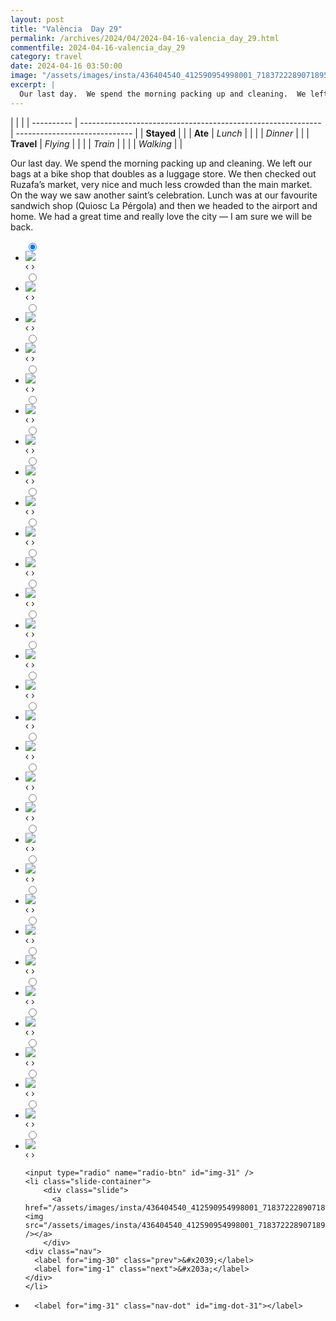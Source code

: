 ```yaml
---
layout: post
title: "València  Day 29"
permalink: /archives/2024/04/2024-04-16-valencia_day_29.html
commentfile: 2024-04-16-valencia_day_29
category: travel
date: 2024-04-16 03:50:00
image: "/assets/images/insta/436404540_412590954998001_7183722289071895780_n_18011959061380057.jpg"
excerpt: |
  Our last day.  We spend the morning packing up and cleaning.  We left our bags at a bike shop that doubles as a luggage store.  We then checked out Ruzafa’s market, very nice and much less crowded than the main market.  On the way we saw another saint’s celebration.  Lunch was at our favourite sandwich shop (Quiosc La Pérgola) and then we headed to the airport and home.  We had a great time and really love the city — I am sure we will be back.
---
```


|            |                                                              |
| ---------- | ------------------------------------------------------------ | ----------------------------- |
| **Stayed** |  |
| **Ate**    | _Lunch_                                                      |          |
|            | _Dinner_                                                     |          |
| **Travel** | _Flying_                                                     |          |
|            | _Train_                                                      |          |
|            | _Walking_                                                    |          |


Our last day.  We spend the morning packing up and cleaning.  We left our bags at a bike shop that doubles as a luggage store.  We then checked out Ruzafa’s market, very nice and much less crowded than the main market.  On the way we saw another saint’s celebration.  Lunch was at our favourite sandwich shop (Quiosc La Pérgola) and then we headed to the airport and home.  We had a great time and really love the city — I am sure we will be back.


<ul class="slides">
    <input type="radio" name="radio-btn" id="img-1" checked="checked" />
    <li class="slide-container">
        <div class="slide">
          <a href="/assets/images/insta/436088344_2165449753835515_237361404084773876_n_18029700302052061.jpg"><img src="/assets/images/insta/436088344_2165449753835515_237361404084773876_n_18029700302052061.jpg" /></a>
        </div>
    <div class="nav">
      <label for="img-31" class="prev">&#x2039;</label>
      <label for="img-2" class="next">&#x203a;</label>
    </div>
    </li>
        <input type="radio" name="radio-btn" id="img-2"  />
    <li class="slide-container">
        <div class="slide">
          <a href="/assets/images/insta/436312240_438035739175006_6575494615433552833_n_18008618222387649.jpg"><img src="/assets/images/insta/436312240_438035739175006_6575494615433552833_n_18008618222387649.jpg" /></a>
        </div>
    <div class="nav">
      <label for="img-1" class="prev">&#x2039;</label>
      <label for="img-3" class="next">&#x203a;</label>
    </div>
    </li>
        <input type="radio" name="radio-btn" id="img-3"  />
    <li class="slide-container">
        <div class="slide">
          <a href="/assets/images/insta/436129989_915140920384096_3374887993115684007_n_18027292955090105.jpg"><img src="/assets/images/insta/436129989_915140920384096_3374887993115684007_n_18027292955090105.jpg" /></a>
        </div>
    <div class="nav">
      <label for="img-2" class="prev">&#x2039;</label>
      <label for="img-4" class="next">&#x203a;</label>
    </div>
    </li>
        <input type="radio" name="radio-btn" id="img-4"  />
    <li class="slide-container">
        <div class="slide">
          <a href="/assets/images/insta/436329416_955899406239332_6927872611298848952_n_18117689911364821.jpg"><img src="/assets/images/insta/436329416_955899406239332_6927872611298848952_n_18117689911364821.jpg" /></a>
        </div>
    <div class="nav">
      <label for="img-3" class="prev">&#x2039;</label>
      <label for="img-5" class="next">&#x203a;</label>
    </div>
    </li>
        <input type="radio" name="radio-btn" id="img-5"  />
    <li class="slide-container">
        <div class="slide">
          <a href="/assets/images/insta/442330670_459526929765883_6125600296883966590_n_17942636633802368.jpg"><img src="/assets/images/insta/442330670_459526929765883_6125600296883966590_n_17942636633802368.jpg" /></a>
        </div>
    <div class="nav">
      <label for="img-4" class="prev">&#x2039;</label>
      <label for="img-6" class="next">&#x203a;</label>
    </div>
    </li>
        <input type="radio" name="radio-btn" id="img-6"  />
    <li class="slide-container">
        <div class="slide">
          <a href="/assets/images/insta/442419890_450866544090703_8211340584938854757_n_18027606679882077.jpg"><img src="/assets/images/insta/442419890_450866544090703_8211340584938854757_n_18027606679882077.jpg" /></a>
        </div>
    <div class="nav">
      <label for="img-5" class="prev">&#x2039;</label>
      <label for="img-7" class="next">&#x203a;</label>
    </div>
    </li>
        <input type="radio" name="radio-btn" id="img-7"  />
    <li class="slide-container">
        <div class="slide">
          <a href="/assets/images/insta/441158219_987866636027345_4278615954586633785_n_18049064011647072.jpg"><img src="/assets/images/insta/441158219_987866636027345_4278615954586633785_n_18049064011647072.jpg" /></a>
        </div>
    <div class="nav">
      <label for="img-6" class="prev">&#x2039;</label>
      <label for="img-8" class="next">&#x203a;</label>
    </div>
    </li>
        <input type="radio" name="radio-btn" id="img-8"  />
    <li class="slide-container">
        <div class="slide">
          <a href="/assets/images/insta/441414009_326490627130751_116434228834705230_n_18006739820234287.jpg"><img src="/assets/images/insta/441414009_326490627130751_116434228834705230_n_18006739820234287.jpg" /></a>
        </div>
    <div class="nav">
      <label for="img-7" class="prev">&#x2039;</label>
      <label for="img-9" class="next">&#x203a;</label>
    </div>
    </li>
        <input type="radio" name="radio-btn" id="img-9"  />
    <li class="slide-container">
        <div class="slide">
          <a href="/assets/images/insta/441158328_1942314286231210_4979714618535378813_n_18007311092225882.jpg"><img src="/assets/images/insta/441158328_1942314286231210_4979714618535378813_n_18007311092225882.jpg" /></a>
        </div>
    <div class="nav">
      <label for="img-8" class="prev">&#x2039;</label>
      <label for="img-10" class="next">&#x203a;</label>
    </div>
    </li>
        <input type="radio" name="radio-btn" id="img-10"  />
    <li class="slide-container">
        <div class="slide">
          <a href="/assets/images/insta/441061034_1157250228623763_3508231714990439646_n_17873960907083361.jpg"><img src="/assets/images/insta/441061034_1157250228623763_3508231714990439646_n_17873960907083361.jpg" /></a>
        </div>
    <div class="nav">
      <label for="img-9" class="prev">&#x2039;</label>
      <label for="img-11" class="next">&#x203a;</label>
    </div>
    </li>
        <input type="radio" name="radio-btn" id="img-11"  />
    <li class="slide-container">
        <div class="slide">
          <a href="/assets/images/insta/440774688_2243660662678329_6928486818305421589_n_18030178729979085.jpg"><img src="/assets/images/insta/440774688_2243660662678329_6928486818305421589_n_18030178729979085.jpg" /></a>
        </div>
    <div class="nav">
      <label for="img-10" class="prev">&#x2039;</label>
      <label for="img-12" class="next">&#x203a;</label>
    </div>
    </li>
        <input type="radio" name="radio-btn" id="img-12"  />
    <li class="slide-container">
        <div class="slide">
          <a href="/assets/images/insta/440869148_459009203212543_236991517373705454_n_18006064805242581.jpg"><img src="/assets/images/insta/440869148_459009203212543_236991517373705454_n_18006064805242581.jpg" /></a>
        </div>
    <div class="nav">
      <label for="img-11" class="prev">&#x2039;</label>
      <label for="img-13" class="next">&#x203a;</label>
    </div>
    </li>
        <input type="radio" name="radio-btn" id="img-13"  />
    <li class="slide-container">
        <div class="slide">
          <a href="/assets/images/insta/440947136_959121805766498_3408375885635670018_n_18026510891506070.jpg"><img src="/assets/images/insta/440947136_959121805766498_3408375885635670018_n_18026510891506070.jpg" /></a>
        </div>
    <div class="nav">
      <label for="img-12" class="prev">&#x2039;</label>
      <label for="img-14" class="next">&#x203a;</label>
    </div>
    </li>
        <input type="radio" name="radio-btn" id="img-14"  />
    <li class="slide-container">
        <div class="slide">
          <a href="/assets/images/insta/440957820_931831425349561_7918588795515664655_n_18026396081040494.jpg"><img src="/assets/images/insta/440957820_931831425349561_7918588795515664655_n_18026396081040494.jpg" /></a>
        </div>
    <div class="nav">
      <label for="img-13" class="prev">&#x2039;</label>
      <label for="img-15" class="next">&#x203a;</label>
    </div>
    </li>
        <input type="radio" name="radio-btn" id="img-15"  />
    <li class="slide-container">
        <div class="slide">
          <a href="/assets/images/insta/440953094_641945438124765_7939925494337054218_n_18067028335515675.jpg"><img src="/assets/images/insta/440953094_641945438124765_7939925494337054218_n_18067028335515675.jpg" /></a>
        </div>
    <div class="nav">
      <label for="img-14" class="prev">&#x2039;</label>
      <label for="img-16" class="next">&#x203a;</label>
    </div>
    </li>
        <input type="radio" name="radio-btn" id="img-16"  />
    <li class="slide-container">
        <div class="slide">
          <a href="/assets/images/insta/440934088_398437609690324_6755963668185376546_n_18007144802585905.jpg"><img src="/assets/images/insta/440934088_398437609690324_6755963668185376546_n_18007144802585905.jpg" /></a>
        </div>
    <div class="nav">
      <label for="img-15" class="prev">&#x2039;</label>
      <label for="img-17" class="next">&#x203a;</label>
    </div>
    </li>
        <input type="radio" name="radio-btn" id="img-17"  />
    <li class="slide-container">
        <div class="slide">
          <a href="/assets/images/insta/440955011_719590976794086_5802069235930240781_n_17940324683719968.jpg"><img src="/assets/images/insta/440955011_719590976794086_5802069235930240781_n_17940324683719968.jpg" /></a>
        </div>
    <div class="nav">
      <label for="img-16" class="prev">&#x2039;</label>
      <label for="img-18" class="next">&#x203a;</label>
    </div>
    </li>
        <input type="radio" name="radio-btn" id="img-18"  />
    <li class="slide-container">
        <div class="slide">
          <a href="/assets/images/insta/440947651_7637681582934493_7331231886823154828_n_18027034094095577.jpg"><img src="/assets/images/insta/440947651_7637681582934493_7331231886823154828_n_18027034094095577.jpg" /></a>
        </div>
    <div class="nav">
      <label for="img-17" class="prev">&#x2039;</label>
      <label for="img-19" class="next">&#x203a;</label>
    </div>
    </li>
        <input type="radio" name="radio-btn" id="img-19"  />
    <li class="slide-container">
        <div class="slide">
          <a href="/assets/images/insta/438954862_3815968831998074_261382194303818839_n_17976716006677977.jpg"><img src="/assets/images/insta/438954862_3815968831998074_261382194303818839_n_17976716006677977.jpg" /></a>
        </div>
    <div class="nav">
      <label for="img-18" class="prev">&#x2039;</label>
      <label for="img-20" class="next">&#x203a;</label>
    </div>
    </li>
        <input type="radio" name="radio-btn" id="img-20"  />
    <li class="slide-container">
        <div class="slide">
          <a href="/assets/images/insta/438952249_401606285986581_7230307991137108229_n_18021827233953166.jpg"><img src="/assets/images/insta/438952249_401606285986581_7230307991137108229_n_18021827233953166.jpg" /></a>
        </div>
    <div class="nav">
      <label for="img-19" class="prev">&#x2039;</label>
      <label for="img-21" class="next">&#x203a;</label>
    </div>
    </li>
        <input type="radio" name="radio-btn" id="img-21"  />
    <li class="slide-container">
        <div class="slide">
          <a href="/assets/images/insta/438946388_752413006874237_4774430460348157749_n_18032483095898710.jpg"><img src="/assets/images/insta/438946388_752413006874237_4774430460348157749_n_18032483095898710.jpg" /></a>
        </div>
    <div class="nav">
      <label for="img-20" class="prev">&#x2039;</label>
      <label for="img-22" class="next">&#x203a;</label>
    </div>
    </li>
        <input type="radio" name="radio-btn" id="img-22"  />
    <li class="slide-container">
        <div class="slide">
          <a href="/assets/images/insta/438952323_439231911848309_4601341124123247095_n_17971241369701026.jpg"><img src="/assets/images/insta/438952323_439231911848309_4601341124123247095_n_17971241369701026.jpg" /></a>
        </div>
    <div class="nav">
      <label for="img-21" class="prev">&#x2039;</label>
      <label for="img-23" class="next">&#x203a;</label>
    </div>
    </li>
        <input type="radio" name="radio-btn" id="img-23"  />
    <li class="slide-container">
        <div class="slide">
          <a href="/assets/images/insta/438934785_760853239449251_566502077856610790_n_18018621524327429.jpg"><img src="/assets/images/insta/438934785_760853239449251_566502077856610790_n_18018621524327429.jpg" /></a>
        </div>
    <div class="nav">
      <label for="img-22" class="prev">&#x2039;</label>
      <label for="img-24" class="next">&#x203a;</label>
    </div>
    </li>
        <input type="radio" name="radio-btn" id="img-24"  />
    <li class="slide-container">
        <div class="slide">
          <a href="/assets/images/insta/438945426_1359770284563910_2357381504750971792_n_17908789475852952.jpg"><img src="/assets/images/insta/438945426_1359770284563910_2357381504750971792_n_17908789475852952.jpg" /></a>
        </div>
    <div class="nav">
      <label for="img-23" class="prev">&#x2039;</label>
      <label for="img-25" class="next">&#x203a;</label>
    </div>
    </li>
        <input type="radio" name="radio-btn" id="img-25"  />
    <li class="slide-container">
        <div class="slide">
          <a href="/assets/images/insta/438952333_2473997359454918_7589716843786587071_n_17956704803642354.jpg"><img src="/assets/images/insta/438952333_2473997359454918_7589716843786587071_n_17956704803642354.jpg" /></a>
        </div>
    <div class="nav">
      <label for="img-24" class="prev">&#x2039;</label>
      <label for="img-26" class="next">&#x203a;</label>
    </div>
    </li>
        <input type="radio" name="radio-btn" id="img-26"  />
    <li class="slide-container">
        <div class="slide">
          <a href="/assets/images/insta/438963751_958690022046770_5228119049248501393_n_18430242760049108.jpg"><img src="/assets/images/insta/438963751_958690022046770_5228119049248501393_n_18430242760049108.jpg" /></a>
        </div>
    <div class="nav">
      <label for="img-25" class="prev">&#x2039;</label>
      <label for="img-27" class="next">&#x203a;</label>
    </div>
    </li>
        <input type="radio" name="radio-btn" id="img-27"  />
    <li class="slide-container">
        <div class="slide">
          <a href="/assets/images/insta/438957920_390274120493408_98862374972317266_n_18286592629161458.jpg"><img src="/assets/images/insta/438957920_390274120493408_98862374972317266_n_18286592629161458.jpg" /></a>
        </div>
    <div class="nav">
      <label for="img-26" class="prev">&#x2039;</label>
      <label for="img-28" class="next">&#x203a;</label>
    </div>
    </li>
        <input type="radio" name="radio-btn" id="img-28"  />
    <li class="slide-container">
        <div class="slide">
          <a href="/assets/images/insta/438932463_231937576679049_782502402085126028_n_18024754304092798.jpg"><img src="/assets/images/insta/438932463_231937576679049_782502402085126028_n_18024754304092798.jpg" /></a>
        </div>
    <div class="nav">
      <label for="img-27" class="prev">&#x2039;</label>
      <label for="img-29" class="next">&#x203a;</label>
    </div>
    </li>
        <input type="radio" name="radio-btn" id="img-29"  />
    <li class="slide-container">
        <div class="slide">
          <a href="/assets/images/insta/438960805_3670703186590287_1146513784259483537_n_18261002626238507.jpg"><img src="/assets/images/insta/438960805_3670703186590287_1146513784259483537_n_18261002626238507.jpg" /></a>
        </div>
    <div class="nav">
      <label for="img-28" class="prev">&#x2039;</label>
      <label for="img-30" class="next">&#x203a;</label>
    </div>
    </li>
        <input type="radio" name="radio-btn" id="img-30"  />
    <li class="slide-container">
        <div class="slide">
          <a href="/assets/images/insta/438931602_827245502552243_2135518300131634719_n_18078171283461635.jpg"><img src="/assets/images/insta/438931602_827245502552243_2135518300131634719_n_18078171283461635.jpg" /></a>
        </div>
    <div class="nav">
      <label for="img-29" class="prev">&#x2039;</label>
      <label for="img-31" class="next">&#x203a;</label>
    </div>
    </li>
    
    <input type="radio" name="radio-btn" id="img-31" />
    <li class="slide-container">
        <div class="slide">
          <a href="/assets/images/insta/436404540_412590954998001_7183722289071895780_n_18011959061380057.jpg"><img src="/assets/images/insta/436404540_412590954998001_7183722289071895780_n_18011959061380057.jpg" /></a>
        </div>
    <div class="nav">
      <label for="img-30" class="prev">&#x2039;</label>
      <label for="img-1" class="next">&#x203a;</label>
    </div>
    </li>
			
<li class="nav-dots">
      <label for="img-1" class="nav-dot" id="img-dot-1"></label>
      <label for="img-2" class="nav-dot" id="img-dot-2"></label>
      <label for="img-3" class="nav-dot" id="img-dot-3"></label>
      <label for="img-4" class="nav-dot" id="img-dot-4"></label>
      <label for="img-5" class="nav-dot" id="img-dot-5"></label>
      <label for="img-6" class="nav-dot" id="img-dot-6"></label>
      <label for="img-7" class="nav-dot" id="img-dot-7"></label>
      <label for="img-8" class="nav-dot" id="img-dot-8"></label>
      <label for="img-9" class="nav-dot" id="img-dot-9"></label>
      <label for="img-10" class="nav-dot" id="img-dot-10"></label>
      <label for="img-11" class="nav-dot" id="img-dot-11"></label>
      <label for="img-12" class="nav-dot" id="img-dot-12"></label>
      <label for="img-13" class="nav-dot" id="img-dot-13"></label>
      <label for="img-14" class="nav-dot" id="img-dot-14"></label>
      <label for="img-15" class="nav-dot" id="img-dot-15"></label>
      <label for="img-16" class="nav-dot" id="img-dot-16"></label>
      <label for="img-17" class="nav-dot" id="img-dot-17"></label>
      <label for="img-18" class="nav-dot" id="img-dot-18"></label>
      <label for="img-19" class="nav-dot" id="img-dot-19"></label>
      <label for="img-20" class="nav-dot" id="img-dot-20"></label>
      <label for="img-21" class="nav-dot" id="img-dot-21"></label>
      <label for="img-22" class="nav-dot" id="img-dot-22"></label>
      <label for="img-23" class="nav-dot" id="img-dot-23"></label>
      <label for="img-24" class="nav-dot" id="img-dot-24"></label>
      <label for="img-25" class="nav-dot" id="img-dot-25"></label>
      <label for="img-26" class="nav-dot" id="img-dot-26"></label>
      <label for="img-27" class="nav-dot" id="img-dot-27"></label>
      <label for="img-28" class="nav-dot" id="img-dot-28"></label>
      <label for="img-29" class="nav-dot" id="img-dot-29"></label>
      <label for="img-30" class="nav-dot" id="img-dot-30"></label>

      <label for="img-31" class="nav-dot" id="img-dot-31"></label>

</li>
</ul>        
             

		
